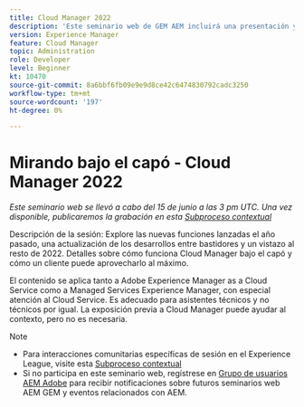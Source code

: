 ```yaml
---
title: Cloud Manager 2022
description: 'Este seminario web de GEM AEM incluirá una presentación y una demostración de lo siguiente: Explore the new features in the last year, an update on the trasbasthe ... (Las descripciones deben tener entre 60 y 160 caracteres)'
version: Experience Manager
feature: Cloud Manager
topic: Administration
role: Developer
level: Beginner
kt: 10470
source-git-commit: 8a6bbf6fb09e9e9d8ce42c6474830792cadc3250
workflow-type: tm+mt
source-wordcount: '197'
ht-degree: 0%

---
```



# Mirando bajo el capó - Cloud Manager 2022

*Este seminario web se llevó a cabo del 15 de junio a las 3 pm UTC. Una vez disponible, publicaremos la grabación en esta [Subproceso contextual](https://adobe.ly/3O0rdzd)*

Descripción de la sesión: Explore las nuevas funciones lanzadas el año pasado, una actualización de los desarrollos entre bastidores y un vistazo al resto de 2022. Detalles sobre cómo funciona Cloud Manager bajo el capó y cómo un cliente puede aprovecharlo al máximo.  

El contenido se aplica tanto a Adobe Experience Manager as a Cloud Service como a Managed Services Experience Manager, con especial atención al Cloud Service. Es adecuado para asistentes técnicos y no técnicos por igual. La exposición previa a Cloud Manager puede ayudar al contexto, pero no es necesaria.

>[!NOTE]
>
>* Para interacciones comunitarias específicas de sesión en el Experience League, visite esta [Subproceso contextual](https://adobe.ly/3O0rdzd)
>* Si no participa en este seminario web, regístrese en [Grupo de usuarios AEM Adobe](https://aem-augs.adobe.com/) para recibir notificaciones sobre futuros seminarios web AEM GEM y eventos relacionados con AEM.

